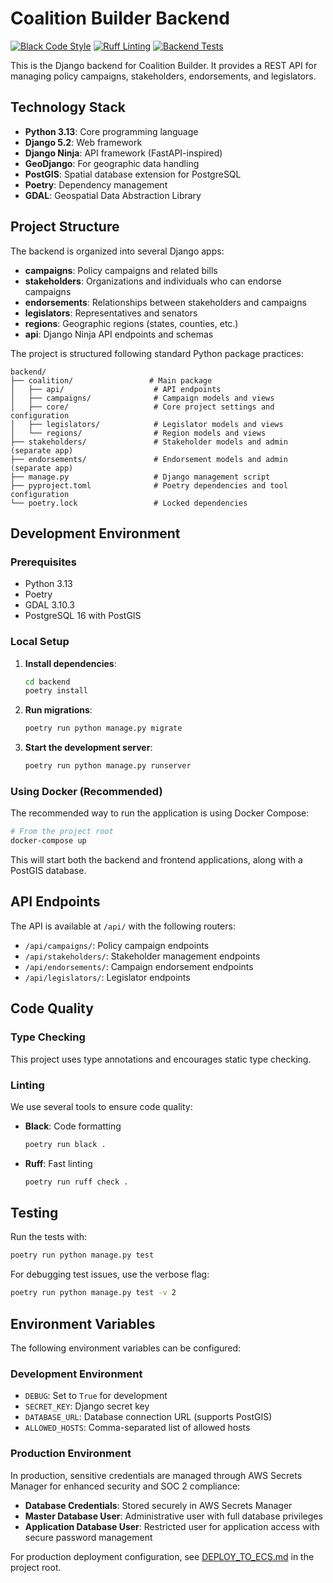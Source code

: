 # Coalition Builder Backend

[![Black Code Style](https://github.com/lhadjchikh/coalition-builder/actions/workflows/black.yml/badge.svg)](https://github.com/lhadjchikh/coalition-builder/actions/workflows/black.yml)
[![Ruff Linting](https://github.com/lhadjchikh/coalition-builder/actions/workflows/ruff.yml/badge.svg)](https://github.com/lhadjchikh/coalition-builder/actions/workflows/ruff.yml)
[![Backend Tests](https://github.com/lhadjchikh/coalition-builder/actions/workflows/backend-tests.yml/badge.svg)](https://github.com/lhadjchikh/coalition-builder/actions/workflows/backend-tests.yml)

This is the Django backend for Coalition Builder. It provides a REST API for managing
policy campaigns, stakeholders, endorsements, and legislators.

## Technology Stack

- **Python 3.13**: Core programming language
- **Django 5.2**: Web framework
- **Django Ninja**: API framework (FastAPI-inspired)
- **GeoDjango**: For geographic data handling
- **PostGIS**: Spatial database extension for PostgreSQL
- **Poetry**: Dependency management
- **GDAL**: Geospatial Data Abstraction Library

## Project Structure

The backend is organized into several Django apps:

- **campaigns**: Policy campaigns and related bills
- **stakeholders**: Organizations and individuals who can endorse campaigns
- **endorsements**: Relationships between stakeholders and campaigns
- **legislators**: Representatives and senators
- **regions**: Geographic regions (states, counties, etc.)
- **api**: Django Ninja API endpoints and schemas

The project is structured following standard Python package practices:

```
backend/
├── coalition/                 # Main package
│   ├── api/                    # API endpoints
│   ├── campaigns/              # Campaign models and views
│   ├── core/                   # Core project settings and configuration
│   ├── legislators/            # Legislator models and views
│   └── regions/                # Region models and views
├── stakeholders/               # Stakeholder models and admin (separate app)
├── endorsements/               # Endorsement models and admin (separate app)
├── manage.py                   # Django management script
├── pyproject.toml              # Poetry dependencies and tool configuration
└── poetry.lock                 # Locked dependencies
```

## Development Environment

### Prerequisites

- Python 3.13
- Poetry
- GDAL 3.10.3
- PostgreSQL 16 with PostGIS

### Local Setup

1. **Install dependencies**:

   ```bash
   cd backend
   poetry install
   ```

2. **Run migrations**:

   ```bash
   poetry run python manage.py migrate
   ```

3. **Start the development server**:

   ```bash
   poetry run python manage.py runserver
   ```

### Using Docker (Recommended)

The recommended way to run the application is using Docker Compose:

```bash
# From the project root
docker-compose up
```

This will start both the backend and frontend applications, along with a PostGIS database.

## API Endpoints

The API is available at `/api/` with the following routers:

- `/api/campaigns/`: Policy campaign endpoints
- `/api/stakeholders/`: Stakeholder management endpoints
- `/api/endorsements/`: Campaign endorsement endpoints
- `/api/legislators/`: Legislator endpoints

## Code Quality

### Type Checking

This project uses type annotations and encourages static type checking.

### Linting

We use several tools to ensure code quality:

- **Black**: Code formatting

  ```bash
  poetry run black .
  ```

- **Ruff**: Fast linting

  ```bash
  poetry run ruff check .
  ```

## Testing

Run the tests with:

```bash
poetry run python manage.py test
```

For debugging test issues, use the verbose flag:

```bash
poetry run python manage.py test -v 2
```

## Environment Variables

The following environment variables can be configured:

### Development Environment

- `DEBUG`: Set to `True` for development
- `SECRET_KEY`: Django secret key
- `DATABASE_URL`: Database connection URL (supports PostGIS)
- `ALLOWED_HOSTS`: Comma-separated list of allowed hosts

### Production Environment

In production, sensitive credentials are managed through AWS Secrets Manager for enhanced security and SOC 2 compliance:

- **Database Credentials**: Stored securely in AWS Secrets Manager
- **Master Database User**: Administrative user with full database privileges
- **Application Database User**: Restricted user for application access with secure password management

For production deployment configuration, see [DEPLOY_TO_ECS.md](../DEPLOY_TO_ECS.md) in the project root.
